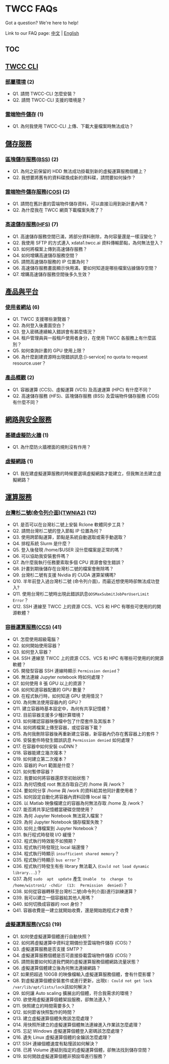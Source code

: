 # TWCC FAQs

Got a question? We're here to help!

Link to our FAQ page: 
[中文](https://man.twcc.ai/@twccdocs/faq-zh) | [English](https://man.twcc.ai/@twccdocs/faq-en)

## TOC

## [TWCC CLI](TWCC%20CLI)
### [部屬環境](TWCC%20CLI/部屬環境.md) (2) 
- Q1. 請問 TWCC-CLI 怎麼安裝？
- Q2. 請問 TWCC-CLI 支援的環境是？
### [雲端物件儲存](TWCC%20CLI/雲端物件儲存.md) (1) 
- Q1. 為何我使用 TWCC-CLI 上傳、下載大量檔案時無法成功？
## [儲存服務](儲存服務)
### [區塊儲存服務(BSS)](儲存服務/區塊儲存服務(BSS).md) (2) 
- Q1. 為何之前保留的 HDD 無法成功掛載到新的虛擬運算服務個體上？
- Q2. 我想要將舊有的資料碟換成新的資料碟，請問要如何操作？
### [雲端物件儲存服務(COS)](儲存服務/雲端物件儲存服務(COS).md) (2) 
- Q1. 請問在舊計畫的雲端物件儲存資料，可以直接沿用到新計畫內嗎？
- Q2. 為什麼我在 TWCC 網頁下載檔案失敗了？
### [高速儲存服務(HFS)](儲存服務/高速儲存服務(HFS).md) (7) 
- Q1. 高速儲存服務空間已滿，將部分資料刪除，為何容量還是一樣沒變化？
- Q2. 我使用 SFTP 的方式連入 xdata1.twcc.ai 資料傳輸節點，為何無法登入？
- Q3. 如何將檔案上傳到高速儲存服務？
- Q4. 如何增購高速儲存服務空間？
- Q5. 請問高速儲存服務的 IP 位置為何？
- Q6. 高速儲存服務畫面顯示快用滿，要如何知道是哪些檔案佔據儲存空間？
- Q7. 增購高速儲存服務空間後多久生效？
## [產品與平台](產品與平台)
### [使用者網站](產品與平台/使用者網站.md) (6) 
- Q1. TWCC 支援哪些瀏覽器？
- Q2. 為何登入後畫面空白？
- Q3. 登入密碼連續輸入錯誤會有甚麼情況？
- Q4. 租戶管理員與一般租戶使用者身分，在使用 TWCC 各服務上有什麼區別？
- Q5. 如何查詢計畫的 GPU 使用上限？
- Q6. 為什麼創建資源時出現錯誤訊息:[i-service] no quota to request resource.user？
### [產品概觀](產品與平台/產品概觀.md) (2) 
- Q1. 容器運算 (CCS)、虛擬運算 (VCS) 及高速運算 (HPC) 有什麼不同？
- Q2. 高速儲存服務 (HFS)、區塊儲存服務 (BSS) 及雲端物件儲存服務 (COS) 有什麼不同？
## [網路與安全服務](網路與安全服務)
### [基礎虛擬防火牆](網路與安全服務/基礎虛擬防火牆.md) (1) 
- Q1. 為什麼防火牆裡面的規則沒有作用？
### [虛擬網路](網路與安全服務/虛擬網路.md) (1) 
- Q1. 我在建虛擬運算服務的時候要選填虛擬網路才能建立，但我無法去建立虛擬網路？
## [運算服務](運算服務)
### [台灣杉二號(命令列介面)(TWNIA2)](運算服務/台灣杉二號(命令列介面)(TWNIA2).md) (12) 
- Q1. 是否可以在台灣衫二號上安裝 Rclone 軟體同步工具？
- Q2. 請問台灣杉二號的登入節點 IP 位置為何？
- Q3. 使用跨節點運算，節點是系統自動選取或需手動選取？
- Q4. 排程系統 Slurm 是什麼？
- Q5. 登入後發現 /home/$USER 沒什麼檔案是正常的嗎？
- Q6. 可以協助我安裝套件嗎？
- Q7. 為什麼我執行任務要索取多個 CPU 資源會發生錯誤？
- Q8. 計畫到期後儲存在台灣杉二號的檔案會刪除嗎？
- Q9. 台灣杉二號有支援 Nvidia 的 CUDA 運算架構嗎?
- Q10. 半年前登入過台灣杉二號 (命令列介面)，而最近想使用時卻無法成功登入?
- Q11. 使用台灣杉二號時出現此錯誤訊息`QOSMaxSubmitJobPerUserLimit Error`？
- Q12. SSH 連線至 TWCC 上的資源 CCS、VCS 和 HPC 有哪些可使用的的開源軟體？
### [容器運算服務(CCS)](運算服務/容器運算服務(CCS).md) (41) 
- Q1. 怎麼使用超級電腦？
- Q2. 如何開始使用容器？
- Q3. 如何登入容器？
- Q4. SSH 連線至 TWCC 上的資源 CCS、VCS 和 HPC 有哪些可使用的的開源軟體？
- Q5. 開發型容器 SSH 連線時顯示 `Permission denied`？
- Q6. 無法連線 Jupyter notebook 時如何處理？
- Q7. 如何使用 8 張 GPU 以上的資源？
- Q8. 如何知道容器配置的 GPU 數量？
- Q9. 在程式執行時，如何知道 GPU 使用情況？
- Q10. 為何無法使用容器內的 GPU？
- Q11. 建立容器時基本設定中，為何有共享記憶體？
- Q12. 目前容器支援多少種計算環境？
- Q13. 如何確認容器映像檔中包了什麼套件及其版本？
- Q14. 如何將檔案上傳至容器，或從容器下載？
- Q15. 為何我刪除容器後再重新建立容器，新容器內仍存在舊容器上的套件？
- Q16. 安裝套件時發生錯誤訊息 `Permission denied` 如何處理？
- Q17. 在容器中如何安裝 cuDNN？
- Q18. 容器能建立幾次複本？
- Q19. 如何建立第二次複本？
- Q20. 容器的 Port 範圍是什麼？
- Q21. 如何暫停容器？
- Q22. 我要如何將容器還原至初始狀態？
- Q23. 為何切換成 root 無法存取自己的 /home 與 /work？
- Q24. 要如何分享 /home 與 /work 的資料給其他同計畫使用者？
- Q25. 如何設定自動化將容器內資料回傳 local 端？
- Q26. 以 Matlab 映像檔建立的容器為何無法存取 /home 及 /work？
- Q27. 能否將共享記憶體當硬碟空間使用？
- Q28. 為何 Jupyter Notebook 無法寫入檔案？
- Q29. 為何 Jupyter Notebook 儲存檔案失敗？
- Q30. 如何上傳檔案到 Jupyter Notebook？
- Q31. 執行程式時發現 I/O 緩慢？
- Q32. 程式執行時效能不如預期？
- Q33. 程式執行時發現比 local 端還慢？
- Q34. 程式執行時顯示 `insufficient shared memory`？
- Q35. 程式執行時顯示 `bus error`？
- Q36. 程式執行時發生有些 library 無法載入 (`Could not load dynamic library...`)？
- Q37. 為何 `sudo  apt  update` 產生 `Unable  to  change  to  /home/wistron1/ -chdir  (13:  Permission  denied)`？
- Q38. 如何從容器轉移至台灣杉二號(命令列介面)進行訓練運算？
- Q39. 我可以建立一個容器給其他人用嗎？
- Q40. 如何切換成容器的 root 身份？
- Q41. 容器收費是一建立就開始收費，還是開始跑程式才收費？
### [虛擬運算服務(VCS)](運算服務/虛擬運算服務(VCS).md) (19) 
- Q1. 如何使虛擬運算個體進行自動快照？
- Q2. 如何將虛擬運算中資料定期備份至雲端物件儲存 (COS)？
- Q3. 虛擬運算服務是否支援 SMTP？
- Q4. 虛擬運算服務個體是否可直接掛載雲端物件儲存 (COS)？
- Q5. 請問我要如何知道我們開的虛擬運算服務個體網路流量狀態？
- Q6. 虛擬運算個體建立後為何無法連線網路？
- Q7. 如果把超過 100GB 的映像檔輸入虛擬運算服務個體，會有什麼影響？
- Q8. 對虛擬運算個體安裝套件或進行更新，出現`E: Could not get lock /var/lib/apt/lists/lock`該如何解決？
- Q9. 如何讓 Auto scaling 擴展出的個體，符合我需求的環境？
- Q10. 欲使用虛擬運算個體架設服務，卻無法連入？
- Q11. 快照建立的時間需要多久？
- Q12. 如何節省快照製作的時間？
- Q13. 建立虛擬運算個體失敗該怎麼處理？
- Q14. 用快照所建立的虛擬運算個體無法連線進入作業該怎麼處理？
- Q15. 忘記 Windows 虛擬運算個體登入密碼該怎麼處理？
- Q16. 遺失 Linux 虛擬運算個體的金鑰該怎麼處理？
- Q17. SSH 連線個體速度有點慢該如何解決？
- Q18. 已將 Volume 連結到指定的虛擬運算個體，卻無法找到儲存空間？
- Q19. 如何開啟虛擬運算個體非預設埠進行服務？
